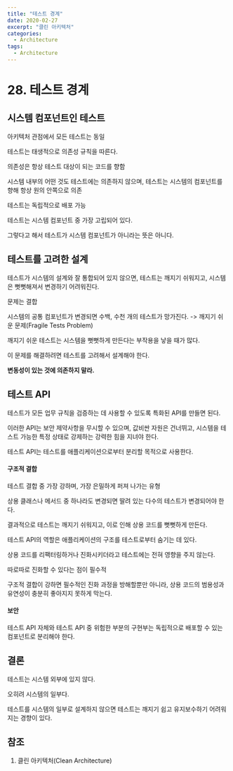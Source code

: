 ```yaml
---
title: "테스트 경계"
date: 2020-02-27
excerpt: "클린 아키텍처"
categories:
  - Architecture
tags:
  - Architecture
---
```


# 28. 테스트 경계

## 시스템 컴포넌트인 테스트

아키텍처 관점에서 모든 테스트는 동일

테스트는 태생적으로 의존성 규칙을 따른다.

의존성은 항상 테스트 대상이 되는 코드를 향함

시스템 내부의 어떤 것도 테스트에는 의존하지 않으며, 테스트는 시스템의 컴포넌트를 향해 항상 원의 안쪽으로 의존

테스트는 독립적으로 배포 가능

테스트는 시스템 컴포넌트 중 가장 고립되어 있다.

그렇다고 해서 테스트가 시스템 컴포넌트가 아니라는 뜻은 아니다.

## 테스트를 고려한 설계

테스트가 시스템의 설계와 잘 통합되어 있지 않으면, 테스트는 깨지기 쉬워지고, 시스템은 뻣뻣해져서 변경하기 어려워진다.

문제는 결합

시스템의 공통 컴포넌트가 변경되면 수백, 수천 개의 테스트가 망가진다. -> 깨지기 쉬운 문제(Fragile Tests Problem)

깨지기 쉬운 테스트는 시스템을 뻣뻣하게 만든다는 부작용을 낳을 때가 많다.

이 문제를 해결하려면 테스트를 고려해서 설계해야 한다.

**변동성이 있는 것에 의존하지 말라.**

## 테스트 API

테스트가 모든 업무 규칙을 검증하는 데 사용할 수 있도록 특화된 API를 만들면 된다.

이러한 API는 보안 제약사항을 무시할 수 있으며, 값비싼 자원은 건너뛰고, 시스템을 테스트 가능한 특정 상태로 강제하는 강력한 힘을 지녀야 한다.

테스트 API는 테스트를 애플리케이션으로부터 분리할 목적으로 사용한다.

#### 구조적 결합

테스트 결합 중 가장 강하며, 가장 은밀하게 퍼져 나가는 유형

상용 클래스나 메서드 중 하나라도 변경되면 딸려 있는 다수의 테스트가 변경되어야 한다.

결과적으로 테스트는 깨지기 쉬워지고, 이로 인해 상용 코드를 뻣뻣하게 만든다.

테스트 API의 역할은 애플리케이션의 구조를 테스트로부터 숨기는 데 있다.

상용 코드를 리팩터링하거나 진화시키더라고 테스트에는 전혀 영향을 주지 않는다.

따로따로 진화할 수 있다는 점이 필수적

구조적 결합이 강하면 필수적인 진화 과정을 방해할뿐만 아니라, 상용 코드의 범용성과 유연성이 충분히 좋아지지 못하게 막는다.

#### 보안

테스트 API 자체와 테스트 API 중 위험한 부분의 구현부는 독립적으로 배포할 수 있는 컴포넌트로 분리해야 한다.

## 결론

테스트는 시스템 외부에 있지 않다.

오히려 시스템의 일부다.

테스트를 시스템의 일부로 설계하지 않으면 테스트는 깨지기 쉽고 유지보수하기 어려워지는 경향이 있다.

## 참조

1. 클린 아키텍처(Clean Architecture)

